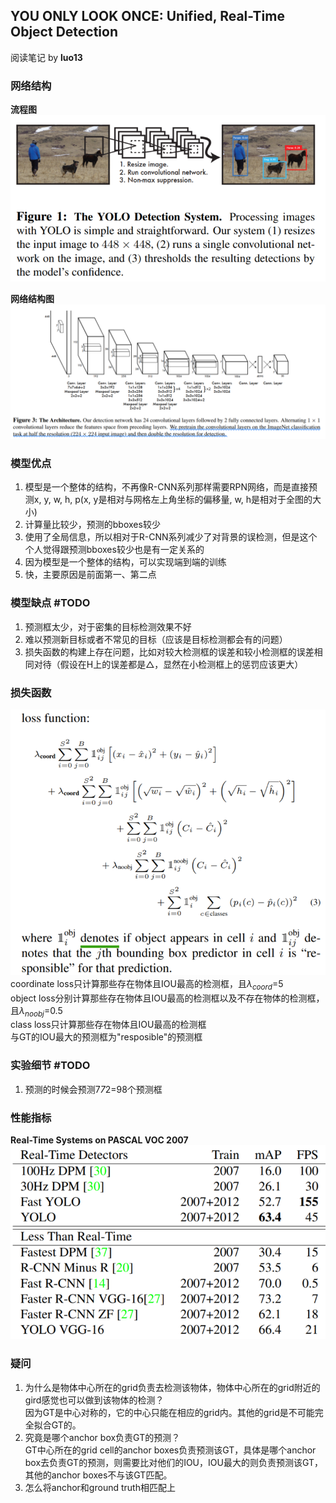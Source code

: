 ## YOU ONLY LOOK ONCE: Unified, Real-Time Object Detection
阅读笔记 by **luo13**

### 网络结构

**流程图**  
![yolo_detection_system](../img/YOLO_v1/yolo_detection_system.PNG)  

**网络结构图**  
![yolo_network](../img/YOLO_v1/yolo_v1_network.PNG)

### 模型优点
1. 模型是一个整体的结构，不再像R-CNN系列那样需要RPN网络，而是直接预测x, y, w, h, p(x, y是相对与网格左上角坐标的偏移量, w, h是相对于全图的大小)
2. 计算量比较少，预测的bboxes较少
3. 使用了全局信息，所以相对于R-CNN系列减少了对背景的误检测，但是这个个人觉得跟预测bboxes较少也是有一定关系的
4. 因为模型是一个整体的结构，可以实现端到端的训练
5. 快，主要原因是前面第一、第二点

### 模型缺点 #TODO
1. 预测框太少，对于密集的目标检测效果不好
2. 难以预测新目标或者不常见的目标（应该是目标检测都会有的问题）
3. 损失函数的构建上存在问题，比如对较大检测框的误差和较小检测框的误差相同对待（假设在H上的误差都是${\triangle}$，显然在小检测框上的惩罚应该更大）

### 损失函数
![loss function](../img/YOLO_v1/loss_function.PNG)  
coordinate loss只计算那些存在物体且IOU最高的检测框，且${\lambda_{coord}}$=5  
object loss分别计算那些存在物体且IOU最高的检测框以及不存在物体的检测框，且${\lambda_{noobj}}$=0.5    
class loss只计算那些存在物体且IOU最高的检测框  
与GT的IOU最大的预测框为"resposible"的预测框  

### 实验细节 #TODO
1. 预测的时候会预测7*7*2=98个预测框  

### 性能指标
**Real-Time Systems on PASCAL VOC 2007**  
![time comparison](../img/YOLO_v1/time_comparison.PNG)

### 疑问
1. 为什么是物体中心所在的grid负责去检测该物体，物体中心所在的grid附近的gird感觉也可以做到该物体的检测？  
   因为GT是中心对称的，它的中心只能在相应的grid内。其他的grid是不可能完全拟合GT的。  
2. 究竟是哪个anchor box负责GT的预测？    
   GT中心所在的grid cell的anchor boxes负责预测该GT，具体是哪个anchor box去负责GT的预测，则需要比对他们的IOU，IOU最大的则负责预测该GT，其他的anchor boxes不与该GT匹配。  
3. 怎么将anchor和ground truth相匹配上
   